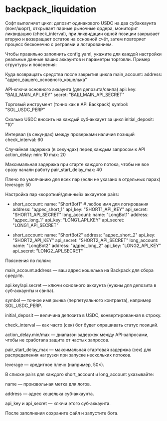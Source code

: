 # backpack_liquidation
Софт выполняет цикл: депозит одинакового USDC на два субаккаунта (лонг/шорт), открывает парные рыночные ордера, мониторит ликвидацию (check_interval), при ликвидации одной позиции закрывает вторую и возвращает остаток на основной счёт, затем повторяет процесс бесконечно с ретраями и логированием.

Чтобы правильно заполнить config.yaml, укажите для каждой настройки реальные данные ваших аккаунтов и параметры торговли. Пример структуры и пояснения:

Куда возвращать средства после закрытия цикла
main_account:
  address: "адрес_вашего_основного_кошелька"

API‑ключи основного аккаунта (для депозита/свипа)
api:
  key: "ВАШ_MAIN_API_KEY"
  secret: "ВАШ_MAIN_API_SECRET"

Торговый инструмент (точно как в API Backpack)
symbol: "SOL_USDC_PERP"

Сколько USDC вносить на каждый суб‑аккаунт за цикл
initial_deposit: "10"

Интервал (в секундах) между проверками наличия позиций
check_interval: 60

Случайная задержка (в секундах) перед каждым запросом к API
action_delay:
  min: 10
  max: 20

Максимальная задержка при старте каждого потока, чтобы не все сразу начали работу
pair_start_delay_max: 40

Плечо по умолчанию для всех пар (если не указано в отдельных парах)
leverage: 50

Настройка пар «короткий/длинный» аккаунтов
pairs:
  - short_account:
      name: "ShortBot1"                # любое имя для логирования
      address: "адрес_short_1"
      api_key: "SHORT1_API_KEY"
      api_secret: "SHORT1_API_SECRET"
    long_account:
      name: "LongBot1"
      address: "адрес_long_1"
      api_key: "LONG1_API_KEY"
      api_secret: "LONG1_API_SECRET"

  - short_account:
      name: "ShortBot2"
      address: "адрес_short_2"
      api_key: "SHORT2_API_KEY"
      api_secret: "SHORT2_API_SECRET"
    long_account:
      name: "LongBot2"
      address: "адрес_long_2"
      api_key: "LONG2_API_KEY"
      api_secret: "LONG2_API_SECRET"

Пояснения по полям:

main_account.address — ваш адрес кошелька на Backpack для сбора средств.

api.key/api.secret — ключи основного аккаунта (нужны для депозита в суб‑аккаунты и свипа).

symbol — точное имя рынка (перпетуального контракта), например SOL_USDC_PERP.

initial_deposit — величина депозита в USDC, конвертированная в строку.

check_interval — как часто (сек) бот будет опрашивать статус позиций.

action_delay.min/max — диапазон задержек между API‑запросами, чтобы не сработала защита от частых запросов.

pair_start_delay_max — максимальная стартовая задержка (сек) для распределения нагрузки при запуске нескольких потоков.

leverage — кредитное плечо (например, 50×).

В списке pairs для каждого short_account и long_account указывайте:

name — произвольная метка для логов.

address — адрес кошелька суб‑аккаунта.

api_key и api_secret — ключи этого суб‑аккаунта.

После заполнения сохраните файл и запустите бота.
